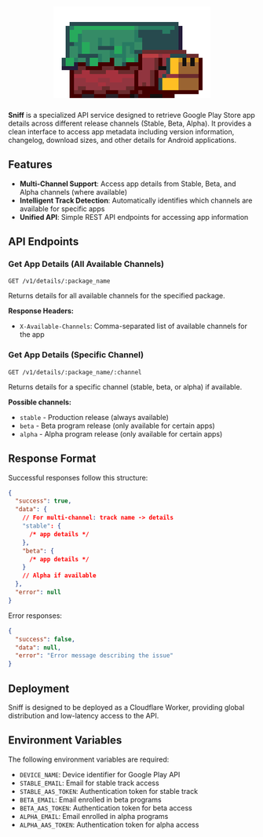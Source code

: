 <h1 align="center">
  <img src=".github/logo.gif" alt="sniffer from minecraft" width="320">
</h1>

**Sniff** is a specialized API service designed to retrieve Google Play Store app
details across different release channels (Stable, Beta, Alpha). It provides a clean
interface to access app metadata including version information, changelog, download
sizes, and other details for Android applications.

## Features

- **Multi-Channel Support**: Access app details from Stable, Beta, and Alpha channels (where available)
- **Intelligent Track Detection**: Automatically identifies which channels are available for specific apps
- **Unified API**: Simple REST API endpoints for accessing app information

## API Endpoints

### Get App Details (All Available Channels)

```
GET /v1/details/:package_name
```

Returns details for all available channels for the specified package.

**Response Headers:**

- `X-Available-Channels`: Comma-separated list of available channels for the app

### Get App Details (Specific Channel)

```
GET /v1/details/:package_name/:channel
```

Returns details for a specific channel (stable, beta, or alpha) if available.

**Possible channels:**

- `stable` - Production release (always available)
- `beta` - Beta program release (only available for certain apps)
- `alpha` - Alpha program release (only available for certain apps)

## Response Format

Successful responses follow this structure:

```json
{
  "success": true,
  "data": {
    // For multi-channel: track name -> details
    "stable": {
      /* app details */
    },
    "beta": {
      /* app details */
    }
    // Alpha if available
  },
  "error": null
}
```

Error responses:

```json
{
  "success": false,
  "data": null,
  "error": "Error message describing the issue"
}
```

## Deployment

Sniff is designed to be deployed as a Cloudflare Worker, providing global distribution and low-latency access to the API.

## Environment Variables

The following environment variables are required:

- `DEVICE_NAME`: Device identifier for Google Play API
- `STABLE_EMAIL`: Email for stable track access
- `STABLE_AAS_TOKEN`: Authentication token for stable track
- `BETA_EMAIL`: Email enrolled in beta programs
- `BETA_AAS_TOKEN`: Authentication token for beta access
- `ALPHA_EMAIL`: Email enrolled in alpha programs
- `ALPHA_AAS_TOKEN`: Authentication token for alpha access
